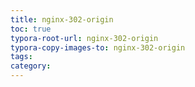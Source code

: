 ```yaml
---
title: nginx-302-origin
toc: true
typora-root-url: nginx-302-origin
typora-copy-images-to: nginx-302-origin
tags:
category:
---
```

